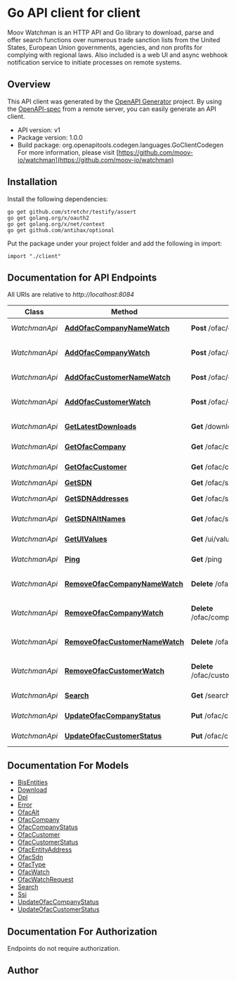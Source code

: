 # Go API client for client

Moov Watchman is an HTTP API and Go library to download, parse and offer search functions over numerous trade sanction lists from the United States, European Union governments, agencies, and non profits for complying with regional laws. Also included is a web UI and async webhook notification service to initiate processes on remote systems.

## Overview
This API client was generated by the [OpenAPI Generator](https://openapi-generator.tech) project.  By using the [OpenAPI-spec](https://www.openapis.org/) from a remote server, you can easily generate an API client.

- API version: v1
- Package version: 1.0.0
- Build package: org.openapitools.codegen.languages.GoClientCodegen
For more information, please visit [https://github.com/moov-io/watchman](https://github.com/moov-io/watchman)

## Installation

Install the following dependencies:

```shell
go get github.com/stretchr/testify/assert
go get golang.org/x/oauth2
go get golang.org/x/net/context
go get github.com/antihax/optional
```

Put the package under your project folder and add the following in import:

```golang
import "./client"
```

## Documentation for API Endpoints

All URIs are relative to *http://localhost:8084*

Class | Method | HTTP request | Description
------------ | ------------- | ------------- | -------------
*WatchmanApi* | [**AddOfacCompanyNameWatch**](docs/WatchmanApi.md#addofaccompanynamewatch) | **Post** /ofac/companies/watch | Watch company
*WatchmanApi* | [**AddOfacCompanyWatch**](docs/WatchmanApi.md#addofaccompanywatch) | **Post** /ofac/companies/{companyID}/watch | Watch OFAC company
*WatchmanApi* | [**AddOfacCustomerNameWatch**](docs/WatchmanApi.md#addofaccustomernamewatch) | **Post** /ofac/customers/watch | Watch customer
*WatchmanApi* | [**AddOfacCustomerWatch**](docs/WatchmanApi.md#addofaccustomerwatch) | **Post** /ofac/customers/{customerID}/watch | Watch OFAC customer
*WatchmanApi* | [**GetLatestDownloads**](docs/WatchmanApi.md#getlatestdownloads) | **Get** /downloads | Get latest downloads
*WatchmanApi* | [**GetOfacCompany**](docs/WatchmanApi.md#getofaccompany) | **Get** /ofac/companies/{companyID} | Get company
*WatchmanApi* | [**GetOfacCustomer**](docs/WatchmanApi.md#getofaccustomer) | **Get** /ofac/customers/{customerID} | Get Customer
*WatchmanApi* | [**GetSDN**](docs/WatchmanApi.md#getsdn) | **Get** /ofac/sdn/{sdnID} | Get SDN
*WatchmanApi* | [**GetSDNAddresses**](docs/WatchmanApi.md#getsdnaddresses) | **Get** /ofac/sdn/{sdnID}/addresses | Get SDN addresses
*WatchmanApi* | [**GetSDNAltNames**](docs/WatchmanApi.md#getsdnaltnames) | **Get** /ofac/sdn/{sdnID}/alts | Get SDN alt names
*WatchmanApi* | [**GetUIValues**](docs/WatchmanApi.md#getuivalues) | **Get** /ui/values/{key} | Get UI values
*WatchmanApi* | [**Ping**](docs/WatchmanApi.md#ping) | **Get** /ping | Ping Watchman
*WatchmanApi* | [**RemoveOfacCompanyNameWatch**](docs/WatchmanApi.md#removeofaccompanynamewatch) | **Delete** /ofac/companies/watch/{watchID} | Remove company watch
*WatchmanApi* | [**RemoveOfacCompanyWatch**](docs/WatchmanApi.md#removeofaccompanywatch) | **Delete** /ofac/companies/{companyID}/watch/{watchID} | Remove company watch
*WatchmanApi* | [**RemoveOfacCustomerNameWatch**](docs/WatchmanApi.md#removeofaccustomernamewatch) | **Delete** /ofac/customers/watch/{watchID} | Remove customer watch
*WatchmanApi* | [**RemoveOfacCustomerWatch**](docs/WatchmanApi.md#removeofaccustomerwatch) | **Delete** /ofac/customers/{customerID}/watch/{watchID} | Remove customer watch
*WatchmanApi* | [**Search**](docs/WatchmanApi.md#search) | **Get** /search | Search SDNs
*WatchmanApi* | [**UpdateOfacCompanyStatus**](docs/WatchmanApi.md#updateofaccompanystatus) | **Put** /ofac/companies/{companyID} | Update company
*WatchmanApi* | [**UpdateOfacCustomerStatus**](docs/WatchmanApi.md#updateofaccustomerstatus) | **Put** /ofac/customers/{customerID} | Update customer


## Documentation For Models

 - [BisEntities](docs/BisEntities.md)
 - [Download](docs/Download.md)
 - [Dpl](docs/Dpl.md)
 - [Error](docs/Error.md)
 - [OfacAlt](docs/OfacAlt.md)
 - [OfacCompany](docs/OfacCompany.md)
 - [OfacCompanyStatus](docs/OfacCompanyStatus.md)
 - [OfacCustomer](docs/OfacCustomer.md)
 - [OfacCustomerStatus](docs/OfacCustomerStatus.md)
 - [OfacEntityAddress](docs/OfacEntityAddress.md)
 - [OfacSdn](docs/OfacSdn.md)
 - [OfacType](docs/OfacType.md)
 - [OfacWatch](docs/OfacWatch.md)
 - [OfacWatchRequest](docs/OfacWatchRequest.md)
 - [Search](docs/Search.md)
 - [Ssi](docs/Ssi.md)
 - [UpdateOfacCompanyStatus](docs/UpdateOfacCompanyStatus.md)
 - [UpdateOfacCustomerStatus](docs/UpdateOfacCustomerStatus.md)


## Documentation For Authorization

 Endpoints do not require authorization.



## Author



